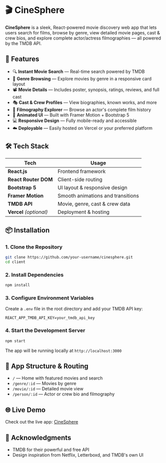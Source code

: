 # 🎬 CineSphere

**CineSphere** is a sleek, React-powered movie discovery web app that lets users search for films, browse by genre, view detailed movie pages, cast & crew bios, and explore complete actor/actress filmographies — all powered by the TMDB API.

## 🚀 Features

* 🔍 **Instant Movie Search** — Real-time search powered by TMDB
* 🧭 **Genre Browsing** — Explore movies by genre in a responsive card layout
* 📽️ **Movie Details** — Includes poster, synopsis, ratings, reviews, and full cast
* 🎭 **Cast & Crew Profiles** — View biographies, known works, and more
* 🧠 **Filmography Explorer** — Browse an actor's complete film history
* 🎨 **Animated UI** — Built with Framer Motion + Bootstrap 5
* 💻 **Responsive Design** — Fully mobile-ready and accessible
* ☁️ **Deployable** — Easily hosted on Vercel or your preferred platform

## 🛠️ Tech Stack

| Tech | Usage |
|------|--------|
| **React.js** | Frontend framework |
| **React Router DOM** | Client-side routing |
| **Bootstrap 5** | UI layout & responsive design |
| **Framer Motion** | Smooth animations and transitions |
| **TMDB API** | Movie, genre, cast & crew data |
| **Vercel** *(optional)* | Deployment & hosting |

## 📦 Installation

### 1. Clone the Repository

```bash
git clone https://github.com/your-username/cinesphere.git
cd client
```

### 2. Install Dependencies

```bash
npm install
```

### 3. Configure Environment Variables

Create a `.env` file in the root directory and add your TMDB API key:

```env
REACT_APP_TMDB_API_KEY=your_tmdb_api_key
```

### 4. Start the Development Server

```bash
npm start
```

The app will be running locally at `http://localhost:3000`

## 🧭 App Structure & Routing

* `/` — Home with featured movies and search
* `/genre/:id` — Movies by genre
* `/movie/:id` — Detailed movie view
* `/person/:id` — Actor or crew bio and filmography

## 🌐 Live Demo

Check out the live app: [CineSphere](https://cine-sphere-pi.vercel.app/)

## 🙏 Acknowledgments

* TMDB for their powerful and free API
* Design inspiration from Netflix, Letterboxd, and TMDB's own UI
